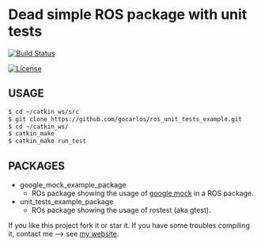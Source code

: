 # Dead simple ROS package with unit tests

[![Build Status](https://travis-ci.org/gocarlos/ros_unit_tests_example.svg?branch=master)](https://travis-ci.org/gocarlos/ros_unit_tests_example)

[![License](https://img.shields.io/badge/License-BSD%203--Clause-blue.svg)](https://opensource.org/licenses/BSD-3-Clause)

## USAGE

```bash
$ cd ~/catkin_ws/src
$ git clone https://github.com/gocarlos/ros_unit_tests_example.git
$ cd ~/catkin_ws/
$ catkin_make
$ catkin_make run_test
```

## PACKAGES
* google_mock_example_package
  + ROs package showing the usage of [google mock](https://github.com/google/googletest/tree/master/googlemock) in a ROS package.
* unit_tests_example_package
  + ROs package showing the usage of rostest (aka gtest).


If you like this project fork it or star it. If you have some troubles compiling it, contact me --> see [my website](http://www.carlosgomes.ch).
